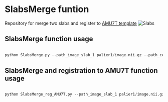 # SlabsMerge funtion 
Repository for merge two slabs and register to [AMU7T template](https://github.com/spinalcordtoolbox/template_AMU7T)
![Slabs](https://github.com/Nilser3/SlabsMerge/assets/77469192/4ada80e9-dba8-4028-b8b1-36f3fc72c3fc)
## SlabsMerge function usage

```python

python SlabsMerge.py --path_image_slab_1 palier1/image.nii.gz --path_centerline_slab_1 palier1/centerline.nii.gz --path_image_slab_2 palier2/image.nii.gz --path_centerline_slab_2 palier2/centerline.nii.gz --slice_slab1 21 --slice_slab2 21 --output_path slabs_merged.nii.gz

```


## SlabsMerge and registration to AMU7T function usage

```python

python SlabsMerge_reg_AMU7T.py --path_image_slab_1 palier1/image.nii.gz --mask_wm_slab_1 palier1/wm_mask.nii.gz --path_centerline_slab_1 palier1/centerline.nii.gz --path_image_slab_2 palier2/image.nii.gz --mask_wm_slab_2 palier2/wm_mask.nii.gz --path_centerline_slab_2 palier2/centerline.nii.gz --slice_slab1 21 --slice_slab2 21 --landmarks landmarks.nii.gz --path_template_AMU7T template_AMU7T --path_output Registration_AMU7T

```
